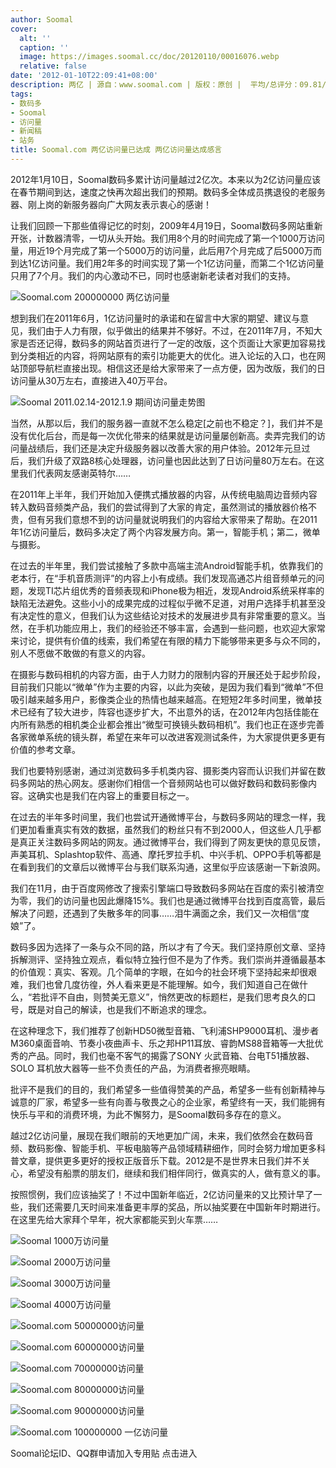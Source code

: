 ```yaml
---
author: Soomal
cover:
  alt: ''
  caption: ''
  image: https://images.soomal.cc/doc/20120110/00016076.webp
  relative: false
date: '2012-01-10T22:09:41+08:00'
description: 两亿 | 源自：www.soomal.com | 版权：原创 |  平均/总评分：09.81/157
tags:
- 数码多
- Soomal
- 访问量
- 新闻稿
- 站务
title: Soomal.com 两亿访问量已达成 两亿访问量达成感言
---
```


2012年1月10日，Soomal数码多累计访问量越过2亿次。本来以为2亿访问量应该在春节期间到达，速度之快再次超出我们的预期。数码多全体成员携退役的老服务器、刚上岗的新服务器向广大网友表示衷心的感谢！

让我们回顾一下那些值得记忆的时刻，2009年4月19日，Soomal数码多网站重新开张，计数器清零，一切从头开始。我们用8个月的时间完成了第一个1000万访问量，用近19个月完成了第一个5000万的访问量，此后用7个月完成了后5000万而到达1亿访问量。我们用2年多的时间实现了第一个1亿访问量，而第二个1亿访问量只用了7个月。我们的内心激动不已，同时也感谢新老读者对我们的支持。

![Soomal.com 200000000 两亿访问量](https://images.soomal.cc/doc/20120110/00016076.webp)




想到我们在2011年6月，1亿访问量时的承诺和在留言中大家的期望、建议与意见，我们由于人力有限，似乎做出的结果并不够好。不过，在2011年7月，不知大家是否还记得，数码多的网站首页进行了一定的改版，这个页面让大家更加容易找到分类相近的内容，将网站原有的索引功能更大的优化。进入论坛的入口，也在网站顶部导航栏直接出现。相信这还是给大家带来了一点方便，因为改版，我们的日访问量从30万左右，直接进入40万平台。

![Soomal 2011.02.14-2012.1.9 期间访问量走势图](https://images.soomal.cc/doc/20120110/00016075.webp)




当然，从那以后，我们的服务器一直就不怎么稳定[之前也不稳定？]，我们并不是没有优化后台，而是每一次优化带来的结果就是访问量屡创新高。卖弄完我们的访问量战绩后，我们还是决定升级服务器以改善大家的用户体验。2012年元旦过后，我们升级了双路8核心处理器，访问量也因此达到了日访问量80万左右。在这里我们代表网友感谢英特尔……

在2011年上半年，我们开始加入便携式播放器的内容，从传统电脑周边音频内容转入数码音频类产品，我们的尝试得到了大家的肯定，虽然测试的播放器价格不贵，但有另我们意想不到的访问量就说明我们的内容给大家带来了帮助。在2011年1亿访问量后，数码多决定了两个内容发展方向。第一，智能手机；第二，微单与摄影。

在过去的半年里，我们尝试接触了多款中高端主流Android智能手机，依靠我们的老本行，在“手机音质测评”的内容上小有成绩。我们发现高通芯片组音频单元的问题，发现TI芯片组优秀的音频表现和iPhone极为相近，发现Android系统采样率的缺陷无法避免。这些小小的成果完成的过程似乎微不足道，对用户选择手机甚至没有决定性的意义，但我们认为这些结论对技术的发展进步具有非常重要的意义。当然，在手机功能应用上，我们的经验还不够丰富，会遇到一些问题，也欢迎大家常来讨论，提供有价值的线索，我们希望在有限的精力下能够带来更多与众不同的，别人不愿做不敢做的有意义的内容。

在摄影与数码相机的内容方面，由于人力财力的限制内容的开展还处于起步阶段，目前我们只能以“微单”作为主要的内容，以此为突破，是因为我们看到“微单”不但吸引越来越多用户，影像类企业的热情也越来越高。在短短2年多时间里，微单技术已经有了较大进步，阵容也逐步扩大，不出意外的话，在2012年内包括佳能在内所有熟悉的相机类企业都会推出“微型可换镜头数码相机”。我们也正在逐步完善各家微单系统的镜头群，希望在来年可以改进客观测试条件，为大家提供更多更有价值的参考文章。

我们也要特别感谢，通过浏览数码多手机类内容、摄影类内容而认识我们并留在数码多网站的热心网友。感谢你们相信一个音频网站也可以做好数码和数码影像内容。这确实也是我们在内容上的重要目标之一。

在过去的半年多时间里，我们也尝试开通微博平台，与数码多网站的理念一样，我们更加看重真实有效的数据，虽然我们的粉丝只有不到2000人，但这些人几乎都是真正关注数码多网站的网友。通过微博平台，我们得到了网友更快的意见反馈，声美耳机、Splashtop软件、高通、摩托罗拉手机、中兴手机、OPPO手机等都是在看到我们的文章后以微博平台与我们联系沟通，这里似乎应该感谢一下新浪网。

我们在11月，由于百度网修改了搜索引擎端口导致数码多网站在百度的索引被清空为零，我们的访问量也因此爆降15%。我们也是通过微博平台找到百度高管，最后解决了问题，还遇到了失散多年的同事……泪牛满面之余，我们又一次相信“度娘”了。

数码多因为选择了一条与众不同的路，所以才有了今天。我们坚持原创文章、坚持拆解测评、坚持独立观点，看似特立独行但不是为了作秀。我们崇尚并遵循最基本的价值观：真实、客观。几个简单的字眼，在如今的社会环境下坚持起来却很艰难，我们也曾几度彷徨，外人看来更是不能理解。如今，我们知道自己在做什么，“若批评不自由，则赞美无意义”，悄然更改的标题栏，是我们思考良久的口号，既是对自己的解读，也是我们不断追求的理念。

在这种理念下，我们推荐了创新HD50微型音箱、飞利浦SHP9000耳机、漫步者M360桌面音响、节奏小夜曲声卡、乐之邦HP11耳放、睿韵MS88音箱等一大批优秀的产品。同时，我们也毫不客气的揭露了SONY 火武音箱、台电T51播放器、SOLO 耳机放大器等一些不负责任的产品，为消费者擦亮眼睛。

批评不是我们的目的，我们希望多一些值得赞美的产品，希望多一些有创新精神与诚意的厂家，希望多一些有向善与敬畏之心的企业家，希望终有一天，我们能拥有快乐与平和的消费环境，为此不懈努力，是Soomal数码多存在的意义。

越过2亿访问量，展现在我们眼前的天地更加广阔，未来，我们依然会在数码音频、数码影像、智能手机、平板电脑等产品领域精耕细作，同时会努力增加更多科普文章，提供更多更好的授权正版音乐下载。2012是不是世界末日我们并不关心，希望没有船票的朋友们，继续和我们相伴同行，做真实的人，做有意义的事。

按照惯例，我们应该抽奖了！不过中国新年临近，2亿访问量来的又比预计早了一些，我们还需要几天时间来准备更丰厚的奖品，所以抽奖要在中国新年时期进行。在这里先给大家拜个早年，祝大家都能买到火车票……

![Soomal 1000万访问量](https://images.soomal.cc/doc/20091220/00003424.webp)




![Soomal 2000万访问量](https://images.soomal.cc/doc/20100409/00004905.webp)




![Soomal 3000万访问量](https://images.soomal.cc/doc/20100704/00006250.webp)




![Soomal 4000万访问量](https://images.soomal.cc/doc/20100916/00007262.webp)




![Soomal.com 50000000访问量](https://images.soomal.cc/doc/20101111/00008232.webp)




![Soomal.com 60000000访问量](https://images.soomal.cc/doc/20110103/00009006.webp)




![Soomal.com 70000000访问量](https://images.soomal.cc/doc/20110213/00009247.webp)




![Soomal.com 80000000访问量](https://images.soomal.cc/doc/20110326/00009861.webp)




![Soomal.com 90000000访问量](https://images.soomal.cc/doc/20110429/00010543.webp)




![Soomal.com 100000000 一亿访问量](https://images.soomal.cc/doc/20110605/00011165.webp)





Soomal论坛ID、QQ群申请加入专用贴
点击进入